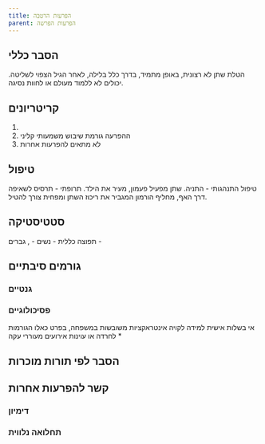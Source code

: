 ```yaml
---
title: הפרעות הרטבה
parent: הפרעות הפרשה
---
```


## הסבר כללי 
הטלת שתן לא רצונית, באופן מתמיד, בדרך כלל בלילה, לאחר הגיל הצפוי לשליטה. יכולים לא ללמוד מעולם או לחוות נסיגה.
## קריטריונים
1. 
2. ההפרעה גורמת שיבוש משמעותי קליני
3. לא מתאים להפרעות אחרות
## טיפול
טיפול התנהגותי - התניה. שתן מפעיל פעמון, מעיר את הילד.
תרופתי - תרסיס לשאיפה דרך האף, מחליף הורמון המגביר את ריכוז השתן ומפחית צורך להטיל.

## סטטיסטיקה
תפוצה כללית - 
נשים - , גברים - 
## גורמים סיבתיים
### גנטיים
### פסיכולוגיים
אי בשלות אישית
למידה לקויה
אינטראקציות משובשות במשפחה, בפרט כאלו הגורמות לחרדה או עוינות
אירועים מעוררי עקה
* 
## הסבר לפי תורות מוכרות


## קשר להפרעות אחרות

### דימיון
### תחלואה נלווית




<script src="https://utteranc.es/client.js"
        repo="AdiShamir/AdiShamir.github.io"
        issue-term="pathname"
        label="comment"
        theme="github-dark"
        crossorigin="anonymous"
        async>
</script>

